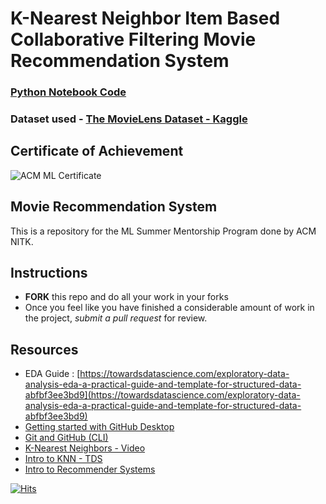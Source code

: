 # K-Nearest Neighbor Item Based Collaborative Filtering Movie Recommendation System

### [Python Notebook Code ](https://github.com/samyaksand/ACM-ML-SMP-21/blob/648d4a9359bb59666e3256ebcb2aaac96fdf8371/Samyak_MovieRecommendationSystem.ipynb)
### Dataset used - [The MovieLens Dataset - Kaggle](https://www.kaggle.com/rounakbanik/the-movies-dataset)



## Certificate of Achievement


![ACM ML Certificate](https://user-images.githubusercontent.com/62803746/127733082-6bf28588-f4b2-4d69-8c7e-e7547692864b.jpg)

## Movie Recommendation System

This is a repository for the ML Summer Mentorship Program done by ACM NITK.

## Instructions
 - **FORK** this repo and do all your work in your forks
 - Once you feel like you have finished a considerable amount of work in the project, *submit a pull request* for review.

## Resources

 - EDA Guide : [https://towardsdatascience.com/exploratory-data-analysis-eda-a-practical-guide-and-template-for-structured-data-abfbf3ee3bd9](https://towardsdatascience.com/exploratory-data-analysis-eda-a-practical-guide-and-template-for-structured-data-abfbf3ee3bd9)
 - [Getting started with GitHub Desktop](https://www.codecademy.com/articles/what-is-git-and-github-desktop)
 - [Git and GitHub (CLI)](https://towardsdatascience.com/getting-started-with-git-and-github-6fcd0f2d4ac6)
 - [K-Nearest Neighbors - Video](https://towardsdatascience.com/machine-learning-basics-with-the-k-nearest-neighbors-algorithm-6a6e71d01761)
 - [Intro to KNN - TDS](https://towardsdatascience.com/machine-learning-basics-with-the-k-nearest-neighbors-algorithm-6a6e71d01761)
 - [Intro to Recommender Systems](https://medium.com/sciforce/inside-recommendations-how-a-recommender-system-recommends-9afc0458bd8f)

[![Hits](https://hits.seeyoufarm.com/api/count/incr/badge.svg?url=https%3A%2F%2Fgithub.com%2Fsamyaksand&count_bg=%2379C83D&title_bg=%23000000&icon=realm.svg&icon_color=%232BB2FF&title=hits&edge_flat=true)](https://hits.seeyoufarm.com)
